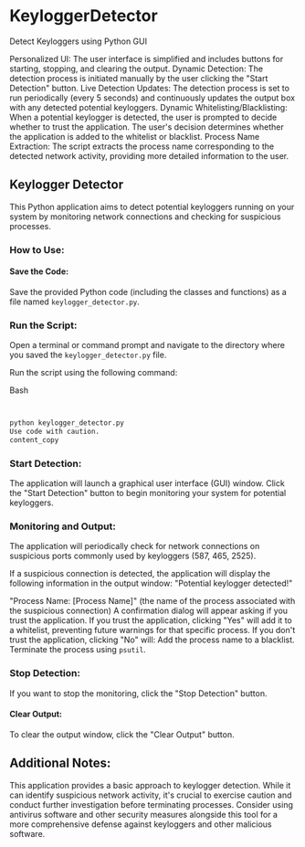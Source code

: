 # KeyloggerDetector
Detect Keyloggers using Python GUI 

Personalized UI: The user interface is simplified and includes buttons for starting, stopping, and clearing the output.
Dynamic Detection: The detection process is initiated manually by the user clicking the "Start Detection" button.
Live Detection Updates: The detection process is set to run periodically (every 5 seconds) and continuously updates the output box with any detected potential keyloggers.
Dynamic Whitelisting/Blacklisting: When a potential keylogger is detected, the user is prompted to decide whether to trust the application. The user's decision determines whether the application is added to the whitelist or blacklist.
Process Name Extraction: The script extracts the process name corresponding to the detected network activity, providing more detailed information to the user.


## Keylogger Detector

This Python application aims to detect potential keyloggers running on your system by monitoring network connections and checking for suspicious processes.

### How to Use:

#### Save the Code:

Save the provided Python code (including the classes and functions) as a file named `keylogger_detector.py`.

### Run the Script:

Open a terminal or command prompt and navigate to the directory where you saved the `keylogger_detector.py` file.

Run the script using the following command:


Bash
```bash


python keylogger_detector.py
Use code with caution.
content_copy
```

### Start Detection:

The application will launch a graphical user interface (GUI) window.
Click the "Start Detection" button to begin monitoring your system for potential keyloggers.

### Monitoring and Output:

The application will periodically check for network connections on suspicious ports commonly used by keyloggers (587, 465, 2525).

If a suspicious connection is detected, the application will display the following information in the output window:
"Potential keylogger detected!"

"Process Name: [Process Name]" (the name of the process associated with the suspicious connection)
A confirmation dialog will appear asking if you trust the application.
If you trust the application, clicking "Yes" will add it to a whitelist, preventing future warnings for that specific process.
If you don't trust the application, clicking "No" will:
Add the process name to a blacklist.
Terminate the process using `psutil`.

### Stop Detection:

If you want to stop the monitoring, click the "Stop Detection" button.

#### Clear Output:

To clear the output window, click the "Clear Output" button.

## Additional Notes:

This application provides a basic approach to keylogger detection. While it can identify suspicious network activity, it's crucial to exercise caution and conduct further investigation before terminating processes.
Consider using antivirus software and other security measures alongside this tool for a more comprehensive defense against keyloggers and other malicious software.
